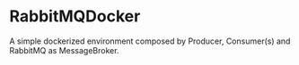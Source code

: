 # RabbitMQDocker
A simple dockerized environment composed by Producer, Consumer(s) and RabbitMQ as MessageBroker. 
